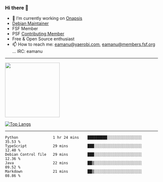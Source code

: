 ### Hi there 👋


- 🔭 I’m currently working on [Onapsis](http://onapsis.com)
- [Debian Maintainer](https://qa.debian.org/developer.php?login=eamanu%40yaerobi.com)
- FSF Member
- PSF [Contributing Member](https://www.python.org/psf/membership/#what-membership-classes-are-there)
- Free & Open Source enthusiast 
- 📫 How to reach me: eamanu@yaerobi.com, eamanu@members.fsf.org ... IRC: eamanu

---

<img height="180em" src="https://github-readme-stats.vercel.app/api?theme=dark&username=eamanu&show_icons=true&hide_border=true&&count_private=true&include_all_commits=true" />

[![Top Langs](https://github-readme-stats.vercel.app/api/top-langs/?theme=dark&username=eamanu&layout=compact)](https://github.com/anuraghazra/github-readme-stats)

---

<!--START_SECTION:waka-->
```text
Python                1 hr 24 mins    █████████░░░░░░░░░░░░░░░░   35.53 % 
TypeScript            29 mins         ███░░░░░░░░░░░░░░░░░░░░░░   12.40 % 
Debian Control file   29 mins         ███░░░░░░░░░░░░░░░░░░░░░░   12.36 % 
Java                  22 mins         ██▒░░░░░░░░░░░░░░░░░░░░░░   09.52 % 
Markdown              21 mins         ██▒░░░░░░░░░░░░░░░░░░░░░░   08.86 % 
```
<!--END_SECTION:waka-->
